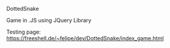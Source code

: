 
DottedSnake

Game in .JS using JQuery Library

Testing page: https://freeshell.de/~felipe/dev/DottedSnake/index_game.html
